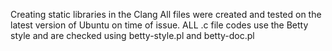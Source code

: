 Creating static libraries in the Clang 
All files were created and tested on the latest version of Ubuntu on time of issue.
ALL .c file codes use the Betty style and are checked using betty-style.pl and betty-doc.pl
